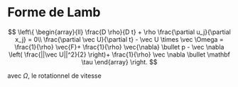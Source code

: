 # Forme de Lamb

$$
\left\{
     \begin{array}{ll}
		\frac{D \rho}{D t} + \rho \frac{\partial  u_j}{\partial x_j} = 0\\
	     \frac{\partial \vec U}{\partial t} - \vec U \times \vec \Omega = \frac{1}{\rho} \vec{F}+ \frac{1}{\rho} \vec{\nabla} \bullet p - \vec \nabla \left( \frac{||\vec U||^2}{2} \right)+ \frac{1}{\rho} \vec \nabla \bullet \mathbf \tau
     \end{array}
\right.
$$

avec $\Omega$, le rotationnel de vitesse